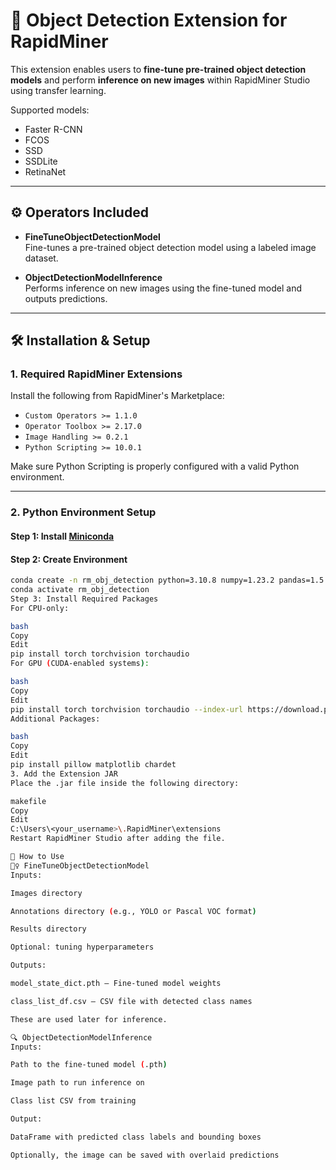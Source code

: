 # 🧾 Object Detection Extension for RapidMiner

This extension enables users to **fine-tune pre-trained object detection models** and perform **inference on new images** within RapidMiner Studio using transfer learning.

Supported models:
- Faster R-CNN  
- FCOS  
- SSD  
- SSDLite  
- RetinaNet  

---

## ⚙️ Operators Included

- **FineTuneObjectDetectionModel**  
  Fine-tunes a pre-trained object detection model using a labeled image dataset.

- **ObjectDetectionModelInference**  
  Performs inference on new images using the fine-tuned model and outputs predictions.

---

## 🛠️ Installation & Setup

### 1. Required RapidMiner Extensions

Install the following from RapidMiner's Marketplace:
- `Custom Operators >= 1.1.0`
- `Operator Toolbox >= 2.17.0`
- `Image Handling >= 0.2.1`
- `Python Scripting >= 10.0.1`

Make sure Python Scripting is properly configured with a valid Python environment.

---

### 2. Python Environment Setup

#### Step 1: Install [Miniconda](https://docs.conda.io/projects/miniconda/en/latest/miniconda-install.html)

#### Step 2: Create Environment
```bash
conda create -n rm_obj_detection python=3.10.8 numpy=1.23.2 pandas=1.5.2 -c conda-forge
conda activate rm_obj_detection
Step 3: Install Required Packages
For CPU-only:

bash
Copy
Edit
pip install torch torchvision torchaudio
For GPU (CUDA-enabled systems):

bash
Copy
Edit
pip install torch torchvision torchaudio --index-url https://download.pytorch.org/whl/cu118
Additional Packages:

bash
Copy
Edit
pip install pillow matplotlib chardet
3. Add the Extension JAR
Place the .jar file inside the following directory:

makefile
Copy
Edit
C:\Users\<your_username>\.RapidMiner\extensions
Restart RapidMiner Studio after adding the file.

🚀 How to Use
🏋️‍♀️ FineTuneObjectDetectionModel
Inputs:

Images directory

Annotations directory (e.g., YOLO or Pascal VOC format)

Results directory

Optional: tuning hyperparameters

Outputs:

model_state_dict.pth – Fine-tuned model weights

class_list_df.csv – CSV file with detected class names

These are used later for inference.

🔍 ObjectDetectionModelInference
Inputs:

Path to the fine-tuned model (.pth)

Image path to run inference on

Class list CSV from training

Output:

DataFrame with predicted class labels and bounding boxes

Optionally, the image can be saved with overlaid predictions
